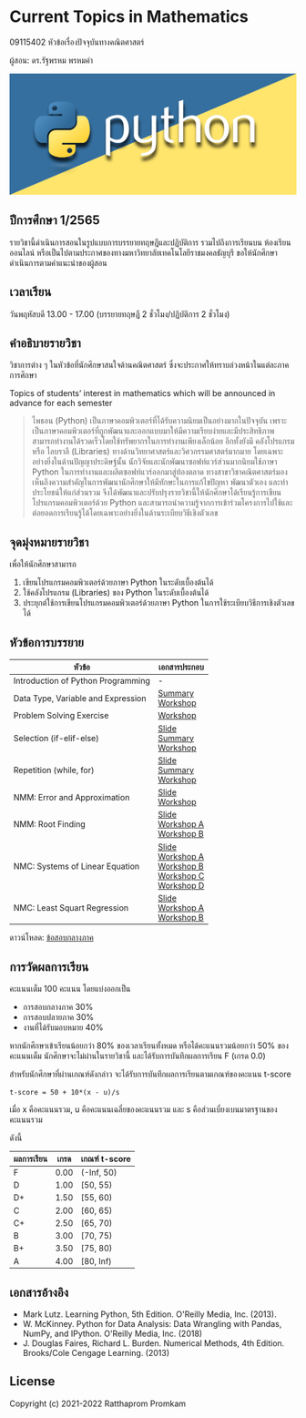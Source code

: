 # Current Topics in Mathematics
09115402 หัวข้อเรื่องปัจจุบันทางคณิตศาสตร์

ผู้สอน: ดร.รัฐพรหม พรหมคำ

![banner](./images/banner.jpg)

## ปีการศึกษา 1/2565

รายวิชานี้ดำเนินการสอนในรูปแบบการบรรยายทฤษฎีและปฏิบัติการ รวมไปถึงการเรียนบน ห้องเรียนออนไลน์ หรือเป็นไปตามประกาศของทางมหาวิทยาลัยเทคโนโลยีราชมงคลธัญบุรี ขอให้นักศึกษาดำเนินการตามคำแนะนำของผู้สอน

## เวลาเรียน
วันพฤหัสบดี 13.00 - 17.00 (บรรยายทฤษฎี 2 ชั่วโมง/ปฏิบัติการ 2 ชั่วโมง)

## คำอธิบายรายวิชา
วิชาการต่าง ๆ ในหัวข้อที่นักศึกษาสนใจด้านคณิตศาสตร์ ซึ่งจะประกาศให้ทราบล่วงหน้าในแต่ละภาคการศึกษา

Topics of students’ interest in mathematics which will be announced in advance for each semester

> ไพธอน (Python) เป็นภาษาคอมพิวเตอร์ที่ได้รับความนิยมเป็นอย่างมากในปัจจุบัน เพราะเป็นภาษาคอมพิวเตอร์ที่ถูกพัฒนาและออกแบบมาให้มีความเรียบง่ายและมีประสิทธิภาพ สามารถทำงานได้รวดเร็วโดยใช้ทรัพยากรในการทำงานเพียงเล็กน้อย อีกทั้งยังมี คลังโปรแกรม หรือ ไลบราลี (Libraries) ทางด้านวิทยาศาสตร์และวิศวกรรมศาสตร์มากมาย โดยเฉพาะอย่างยิ่งในด้านปัญญาประดิษฐ์นั้น นักวิจัยและนักพัฒนาซอฟท์แวร์ส่วนมากนิยมใช้ภาษา Python ในการทำงานและผลิตซอฟท์แวร์ออกมาสู่ท้องตลาด ทางสาขาวิชาคณิตศาสตร์มองเห็นถึงความสำคัญในการพัฒนานักศึกษาให้มีทักษะในการแก้ไขปัญหา พัฒนาตัวเอง และทำประโยชน์ให้แก่ส่วนรวม จึงได้พัฒนาและปรับปรุงรายวิชานี้ให้นักศึกษาได้เรียนรู้การเขียนโปรแกรมคอมพิวเตอร์ด้วย Python และสามารถนำความรู้จากการเข้าร่วมโครงการไปใช้และต่อยอดการเรียนรู้ได้โดยเฉพาะอย่างยิ่งในด้านระเบียบวิธีเชิงตัวเลข

## จุดมุ่งหมายรายวิชา
เพื่อให้นักศึกษาสามารถ
1. เขียนโปรแกรมคอมพิวเตอร์ด้วยภาษา Python ในระดับเบื้องต้นได้
2. ใช้คลังโปรแกรม (Libraries) ของ Python ในระดับเบื้องต้นได้
3. ประยุกต์ใช้การเขียนโปรแกรมคอมพิวเตอร์ด้วยภาษา Python ในการใช้ระเบียบวิธีการเชิงตัวเลขได้

## หัวข้อการบรรยาย

| หัวข้อ             | เอกสารประกอบ |
| -----------------|------------|
| Introduction of Python Programming | -   |
| Data Type, Variable and Expression | [Summary](./materials/summary_01.pdf) <br> [Workshop](./materials/workshop_01.ipynb)   |
| Problem Solving Exercise | [Workshop](./materials/workshop_02.ipynb)   |
| Selection (if-elif-else) | [Slide](./materials/selection.pdf) <br> [Summary](./materials/summary_02.pdf) <br> [Workshop](./materials/workshop_03.ipynb)   |
| Repetition (while, for) | [Slide](./materials/repetition.pdf) <br> [Summary](./materials/summary_03.pdf) <br> [Workshop](./materials/workshop_04.ipynb)   |
| NMM: Error and Approximation | [Slide](./materials/lecture_01.pdf) <br> [Workshop](./materials/workshop_05.ipynb)   |
| NMM: Root Finding | [Slide](./materials/lecture_02.pdf) <br> [Workshop A](./materials/workshop_06.ipynb) <br>  [Workshop B](./materials/workshop_07.ipynb) |
| NMC: Systems of Linear Equation | [Slide](./materials/lecture_03.pdf) <br> [Workshop A](./materials/workshop_08.ipynb) <br>  [Workshop B](./materials/workshop_09.ipynb) <br>  [Workshop C](./materials/workshop_10.ipynb) <br>  [Workshop D](./materials/workshop_11.ipynb) |
| NMC: Least Squart Regression | [Slide](./materials/lecture_04.pdf) <br> [Workshop A](./materials/workshop_13.zip) <br>  [Workshop B](./materials/workshop_14.zip)  |


ดาวน์โหลด: [ข้อสอบกลางภาค](./materials/2022_mid_09115402.pdf)

## การวัดผลการเรียน
คะแนนเต็ม 100 คะแนน โดยแบ่งออกเป็น
- การสอบกลางภาค 30%
- การสอบปลายภาค 30%
- งานที่ได้รับมอบหมาย 40%

หากนักศึกษาเข้าเรียนน้อยกว่า 80% ของเวลาเรียนทั้งหมด
หรือได้คะแนนรวมน้อยกว่า 50% ของคะแนนเต็ม นักศึกษาจะไม่ผ่านในรายวิชานี้ และได้รับการบันทึกผลการเรียน F (เกรด 0.0) 

สำหรับนักศึกษาที่ผ่านเกณฑ์ดังกล่าว จะได้รับการบันทึกผลการเรียนตามเกณฑ์ของคะแนน t-score 

```
t-score = 50 + 10*(x - u)/s
```
เมื่อ x คือคะแนนรวม, u คือคะแนนเฉลี่ยของคะแนนรวม และ s คือส่วนเบี่ยงเบนมาตรฐานของคะแนนรวม

ดังนี้

| ผลการเรียน | เกรด | เกณฑ์ t-score |
|---------|------|--------------|
| F | 0.00 | (-Inf, 50) | 
| D | 1.00 | [50, 55) | 
| D+ | 1.50 | [55, 60) | 
| C | 2.00 | [60, 65) |
| C+ | 2.50 | [65, 70) |
| B | 3.00 | [70, 75) |
| B+ | 3.50 | [75, 80) |
| A | 4.00 | [80, Inf) |



## เอกสารอ้างอิง
- Mark Lutz. Learning Python, 5th Edition. O'Reilly Media, Inc. (2013).
- W. McKinney. Python for Data Analysis: Data Wrangling with Pandas, NumPy, and IPython. O'Reilly Media, Inc. (2018)
- J. Douglas Faires, Richard L. Burden. Numerical Methods, 4th Edition. Brooks/Cole Cengage Learning. (2013)

## License
Copyright (c) 2021-2022 Ratthaprom Promkam
